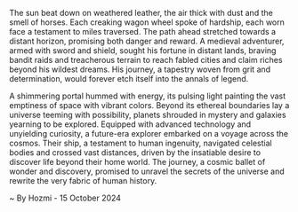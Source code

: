 
The sun beat down on weathered leather, the air thick with dust and the smell of horses.  Each creaking wagon wheel spoke of hardship, each worn face a testament to miles traversed.  The path ahead stretched towards a distant horizon, promising both danger and reward.  A medieval adventurer, armed with sword and shield, sought his fortune in distant lands, braving bandit raids and treacherous terrain to reach fabled cities and claim riches beyond his wildest dreams.  His journey, a tapestry woven from grit and determination, would forever etch itself into the annals of legend.

A shimmering portal hummed with energy, its pulsing light painting the vast emptiness of space with vibrant colors.  Beyond its ethereal boundaries lay a universe teeming with possibility, planets shrouded in mystery and galaxies yearning to be explored.  Equipped with advanced technology and unyielding curiosity, a future-era explorer embarked on a voyage across the cosmos.  Their ship, a testament to human ingenuity, navigated celestial bodies and crossed vast distances, driven by the insatiable desire to discover life beyond their home world.  The journey, a cosmic ballet of wonder and discovery, promised to unravel the secrets of the universe and rewrite the very fabric of human history. 

~ By Hozmi - 15 October 2024
